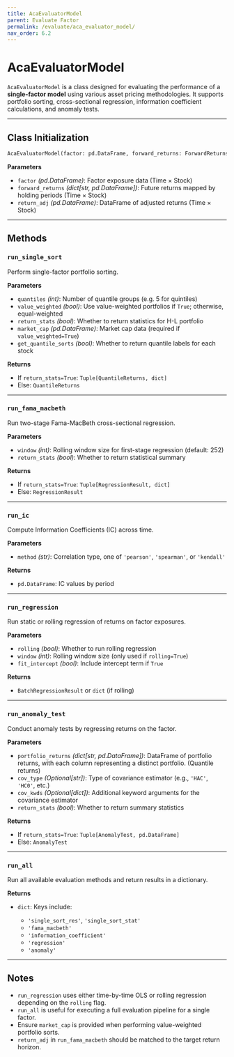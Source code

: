```yaml
---
title: AcaEvaluatorModel
parent: Evaluate Factor
permalink: /evaluate/aca_evaluator_model/
nav_order: 6.2
---
```



# AcaEvaluatorModel

`AcaEvaluatorModel` is a class designed for evaluating the performance of a **single-factor model** using various asset pricing methodologies. It supports portfolio sorting, cross-sectional regression, information coefficient calculations, and anomaly tests.

---

## Class Initialization

```python
AcaEvaluatorModel(factor: pd.DataFrame, forward_returns: ForwardReturns, return_adj: pd.DataFrame)
````

**Parameters**

* `factor` *(pd.DataFrame)*: Factor exposure data (Time × Stock)
* `forward_returns` *(dict\[str, pd.DataFrame])*: Future returns mapped by holding periods (Time × Stock)
* `return_adj` *(pd.DataFrame)*: DataFrame of adjusted returns (Time × Stock)
---

## Methods

### `run_single_sort`

Perform single-factor portfolio sorting.

**Parameters**

* `quantiles` *(int)*: Number of quantile groups (e.g. 5 for quintiles)
* `value_weighted` *(bool)*: Use value-weighted portfolios if `True`; otherwise, equal-weighted
* `return_stats` *(bool)*: Whether to return statistics for H-L portfolio
* `market_cap` *(pd.DataFrame)*: Market cap data (required if `value_weighted=True`)
* `get_quantile_sorts` *(bool)*: Whether to return quantile labels for each stock

**Returns**

* If `return_stats=True`:
  `Tuple[QuantileReturns, dict]`
* Else:
  `QuantileReturns`

---

### `run_fama_macbeth`

Run two-stage Fama-MacBeth cross-sectional regression.

**Parameters**

* `window` *(int)*: Rolling window size for first-stage regression (default: 252)
* `return_stats` *(bool)*: Whether to return statistical summary

**Returns**

* If `return_stats=True`:
  `Tuple[RegressionResult, dict]`
* Else:
  `RegressionResult`

---

### `run_ic`

Compute Information Coefficients (IC) across time.

**Parameters**

* `method` *(str)*: Correlation type, one of `'pearson'`, `'spearman'`, or `'kendall'`

**Returns**

* `pd.DataFrame`: IC values by period

---

### `run_regression`

Run static or rolling regression of returns on factor exposures.

**Parameters**

* `rolling` *(bool)*: Whether to run rolling regression
* `window` *(int)*: Rolling window size (only used if `rolling=True`)
* `fit_intercept` *(bool)*: Include intercept term if `True`

**Returns**

* `BatchRegressionResult` or `dict` (if rolling)

---

### `run_anomaly_test`

Conduct anomaly tests by regressing returns on the factor.

**Parameters**

* `portfolio_returns` *(dict\[str, pd.DataFrame])*:  DataFrame of portfolio returns, with each column representing a distinct portfolio. (Quantile returns)
* `cov_type` *(Optional\[str])*: Type of covariance estimator (e.g., `'HAC'`, `'HC0'`, etc.)
* `cov_kwds` *(Optional\[dict])*: Additional keyword arguments for the covariance estimator
* `return_stats` *(bool)*: Whether to return summary statistics

**Returns**

* If `return_stats=True`:
  `Tuple[AnomalyTest, pd.DataFrame]`
* Else:
  `AnomalyTest`

---

### `run_all`

Run all available evaluation methods and return results in a dictionary.

**Returns**

* `dict`: Keys include:

  * `'single_sort_res'`, `'single_sort_stat'`
  * `'fama_macbeth'`
  * `'information_coefficient'`
  * `'regression'`
  * `'anomaly'`

---

## Notes

* `run_regression` uses either time-by-time OLS or rolling regression depending on the `rolling` flag.
* `run_all` is useful for executing a full evaluation pipeline for a single factor.
* Ensure `market_cap` is provided when performing value-weighted portfolio sorts.
* `return_adj` in `run_fama_macbeth` should be matched to the target return horizon.
